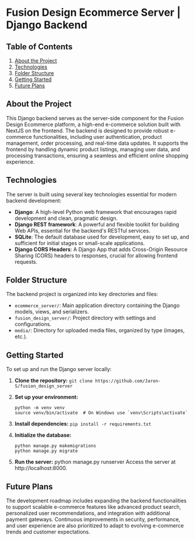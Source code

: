 # Fusion Design Ecommerce Server | Django Backend

## Table of Contents

1. [About the Project](#about-the-project)
2. [Technologies](#technologies)
3. [Folder Structure](#folder-structure)
4. [Getting Started](#getting-started)
5. [Future Plans](#future-plans)

## About the Project

This Django backend serves as the server-side component for the Fusion Design Ecommerce platform, a high-end e-commerce solution built with NextJS on the frontend. The backend is designed to provide robust e-commerce functionalities, including user authentication, product management, order processing, and real-time data updates. It supports the frontend by handling dynamic product listings, managing user data, and processing transactions, ensuring a seamless and efficient online shopping experience.

## Technologies

The server is built using several key technologies essential for modern backend development:

- **Django**: A high-level Python web framework that encourages rapid development and clean, pragmatic design.
- **Django REST framework**: A powerful and flexible toolkit for building Web APIs, essential for the backend's RESTful services.
- **SQLite**: The default database used for development, easy to set up, and sufficient for initial stages or small-scale applications.
- **Django CORS Headers**: A Django App that adds Cross-Origin Resource Sharing (CORS) headers to responses, crucial for allowing frontend requests.

## Folder Structure

The backend project is organized into key directories and files:

- `ecommerce_server/`: Main application directory containing the Django models, views, and serializers.
- `fusion_design_server/`: Project directory with settings and configurations.
- `media/`: Directory for uploaded media files, organized by type (images, etc.).

## Getting Started

To set up and run the Django server locally:

1. **Clone the repository:**
   `git clone https://github.com/Jaron-S/fusion_design_server`

2. **Set up your environment:**
   ```
   python -m venv venv
   source venv/bin/activate  # On Windows use `venv\Scripts\activate`
   ```

3. **Install dependencies:**
   `pip install -r requirements.txt`

4. **Initialize the database:**
   ```
   python manage.py makemigrations
   python manage.py migrate
   ```

5. **Run the server:**
   python manage.py runserver
   Access the server at http://localhost:8000.

## Future Plans

The development roadmap includes expanding the backend functionalities to support scalable e-commerce features like advanced product search, personalized user recommendations, and integration with additional payment gateways. Continuous improvements in security, performance, and user experience are also prioritized to adapt to evolving e-commerce trends and customer expectations.
